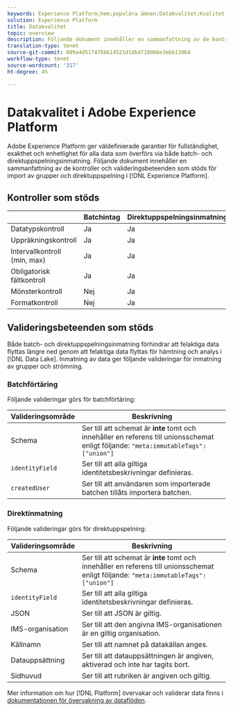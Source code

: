 ```yaml
---
keywords: Experience Platform;hem;populära ämnen;Datakvalitet;Kvalitet;Validering;validering som stöds;validering;
solution: Experience Platform
title: Datakvalitet
topic: overview
description: Följande dokument innehåller en sammanfattning av de kontroller och valideringsbeteenden som stöds för import av grupper och direktuppspelning i Adobe Experience Platform.
translation-type: tm+mt
source-git-commit: 089a4d517476b614521d1db4718966e3ebb13064
workflow-type: tm+mt
source-wordcount: '317'
ht-degree: 4%

---
```



# Datakvalitet i Adobe Experience Platform

Adobe Experience Platform ger väldefinierade garantier för fullständighet, exakthet och enhetlighet för alla data som överförs via både batch- och direktuppspelningsinmatning. Följande dokument innehåller en sammanfattning av de kontroller och valideringsbeteenden som stöds för import av grupper och direktuppspelning i [!DNL Experience Platform].

## Kontroller som stöds

|   | Batchintag | Direktuppspelningsinmatning |
| ------ | --------------- | ------------------- |
| Datatypskontroll | Ja | Ja |
| Uppräkningskontroll | Ja | Ja |
| Intervallkontroll (min, max) | Ja | Ja |
| Obligatorisk fältkontroll | Ja | Ja |
| Mönsterkontroll | Nej | Ja |
| Formatkontroll | Nej | Ja |

## Valideringsbeteenden som stöds

Både batch- och direktuppspelningsinmatning förhindrar att felaktiga data flyttas längre ned genom att felaktiga data flyttas för hämtning och analys i [!DNL Data Lake]. Inmatning av data ger följande valideringar för inmatning av grupper och strömning.

### Batchförtäring

Följande valideringar görs för batchförtäring:

| Valideringsområde | Beskrivning |
| --------------- | ----------- |
| Schema | Ser till att schemat är **inte** tomt och innehåller en referens till unionsschemat enligt följande: `"meta:immutableTags": ["union"]` |
| `identityField` | Ser till att alla giltiga identitetsbeskrivningar definieras. |
| `createdUser` | Ser till att användaren som importerade batchen tillåts importera batchen. |

### Direktinmatning

Följande valideringar görs för direktuppspelning:

| Valideringsområde | Beskrivning |
| --------------- | ----------- |
| Schema | Ser till att schemat är **inte** tomt och innehåller en referens till unionsschemat enligt följande: `"meta:immutableTags": ["union"]` |
| `identityField` | Ser till att alla giltiga identitetsbeskrivningar definieras. |
| JSON | Ser till att JSON är giltig. |
| IMS-organisation | Ser till att den angivna IMS-organisationen är en giltig organisation. |
| Källnamn | Ser till att namnet på datakällan anges. |
| Datauppsättning | Ser till att datauppsättningen är angiven, aktiverad och inte har tagits bort. |
| Sidhuvud | Ser till att rubriken är angiven och giltig. |

Mer information om hur [!DNL Platform] övervakar och validerar data finns i [dokumentationen för övervakning av dataflöden](./monitor-data-ingestion.md).
